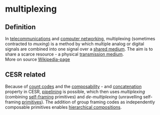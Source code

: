 # multiplexing
## Definition

In [telecommunications](https://en.wikipedia.org/wiki/Telecommunications) and [computer networking](https://en.wikipedia.org/wiki/Computer_network), multiplexing (sometimes contracted to _muxing_) is a method by which multiple analog or digital signals are combined into one signal over a [shared medium](https://en.wikipedia.org/wiki/Shared_medium). The aim is to share a scarce resource - a physical [transmission medium](https://en.wikipedia.org/wiki/Transmission_medium).  
More on source [Wikipedia-page](https://en.wikipedia.org/wiki/Multiplexing)

## CESR related
Because of [count codes](count-code) and the [composability](composability) - and [concatenation](concatenation) property in CESR, [pipelining](pipelining) is possible, which then uses _multiplexing_ (combining [self-framing](self-framing) primitives) and _de-multiplexing_ (unravelling self-framing [primitives](primitive)). The addition of group framing codes as independently composable primitives enables [hierarchical compositions](hierarchical-composition).